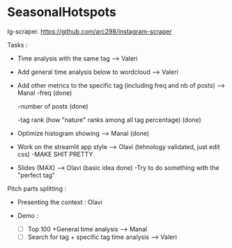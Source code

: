 # SeasonalHotspots

Ig-scraper.
https://github.com/arc298/instagram-scraper

Tasks :

- Time analysis with the same tag --> Valeri 

- Add general time analysis below to wordcloud --> Valeri

- Add other metrics to the specific tag (including freq and nb of posts) --> Manal
  -freq (done)
  
  -number of posts (done)
  
  -tag rank (how "nature" ranks among all tag percentage) (done)
  
- Optimize histogram showing --> Manal (done)

- Work on the streamlit app style --> Olavi (tehnology validated, just edit css)
  -MAKE SHIT PRETTY
  
- Slides (MAX) --> Olavi (basic idea done)
-Try to do something with the "perfect tag"

Pitch parts splitting : 

- Presenting the context : Olavi

- Demo :
  - [ ] Top 100 +General time analysis --> Manal
  - [ ] Search for tag + specific tag time analysis --> Valeri
